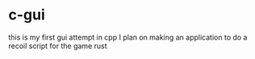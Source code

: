 # c-gui
this is my first gui attempt in cpp I plan on making an application to do a recoil script for the game rust
